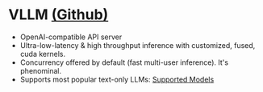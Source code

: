 # VLLM [(Github)](https://github.com/vllm-project/vllm)

* OpenAI-compatible API server
* Ultra-low-latency & high throughput inference with customized, fused, cuda kernels.
* Concurrency offered by default (fast multi-user inference). It's phenominal.
* Supports most popular text-only LLMs: [Supported Models](https://vllm.readthedocs.io/en/latest/models/supported_models.html)

